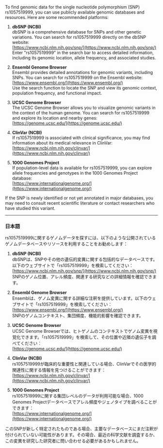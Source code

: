 To find genomic data for the single nucleotide polymorphism (SNP) rs1057519999, you can use publicly available genomic databases and resources. Here are some recommended platforms:

1. **dbSNP (NCBI)**  
   dbSNP is a comprehensive database for SNPs and other genetic variations. You can search for rs1057519999 directly on the dbSNP website:  
   [https://www.ncbi.nlm.nih.gov/snp/](https://www.ncbi.nlm.nih.gov/snp/)  
   Enter "rs1057519999" in the search bar to access detailed information, including its genomic location, allele frequency, and associated studies.

2. **Ensembl Genome Browser**  
   Ensembl provides detailed annotations for genomic variants, including SNPs. You can search for rs1057519999 on the Ensembl website:  
   [https://www.ensembl.org/](https://www.ensembl.org/)  
   Use the search function to locate the SNP and view its genomic context, population frequency, and functional impact.

3. **UCSC Genome Browser**  
   The UCSC Genome Browser allows you to visualize genomic variants in the context of the human genome. You can search for rs1057519999 and explore its location and nearby genes:  
   [https://genome.ucsc.edu/](https://genome.ucsc.edu/)

4. **ClinVar (NCBI)**  
   If rs1057519999 is associated with clinical significance, you may find information about its medical relevance in ClinVar:  
   [https://www.ncbi.nlm.nih.gov/clinvar/](https://www.ncbi.nlm.nih.gov/clinvar/)

5. **1000 Genomes Project**  
   If population-level data is available for rs1057519999, you can explore allele frequencies and genotypes in the 1000 Genomes Project database:  
   [https://www.internationalgenome.org/](https://www.internationalgenome.org/)

If the SNP is newly identified or not yet annotated in major databases, you may need to consult recent scientific literature or contact researchers who have studied this variant.

---

### 日本語
rs1057519999に関するゲノムデータを探すには、以下のような公開されているゲノムデータベースやリソースを利用することをお勧めします：

1. **dbSNP (NCBI)**  
   dbSNPは、SNPやその他の遺伝的変異に関する包括的なデータベースです。以下のウェブサイトで「rs1057519999」を検索してください：  
   [https://www.ncbi.nlm.nih.gov/snp/](https://www.ncbi.nlm.nih.gov/snp/)  
   SNPのゲノム位置、アレル頻度、関連する研究などの詳細情報を確認できます。

2. **Ensembl Genome Browser**  
   Ensemblは、ゲノム変異に関する詳細な注釈を提供しています。以下のウェブサイトで「rs1057519999」を検索してください：  
   [https://www.ensembl.org/](https://www.ensembl.org/)  
   SNPのゲノムコンテキスト、集団頻度、機能的影響を確認できます。

3. **UCSC Genome Browser**  
   UCSC Genome Browserでは、ヒトゲノムのコンテキストでゲノム変異を視覚化できます。「rs1057519999」を検索して、その位置や近隣の遺伝子を調べてください：  
   [https://genome.ucsc.edu/](https://genome.ucsc.edu/)

4. **ClinVar (NCBI)**  
   rs1057519999が臨床的な重要性と関連している場合、ClinVarでその医学的関連性に関する情報を見つけることができます：  
   [https://www.ncbi.nlm.nih.gov/clinvar/](https://www.ncbi.nlm.nih.gov/clinvar/)

5. **1000 Genomes Project**  
   rs1057519999に関する集団レベルのデータが利用可能な場合、1000 Genomes Projectデータベースでアレル頻度やジェノタイプを調べることができます：  
   [https://www.internationalgenome.org/](https://www.internationalgenome.org/)

このSNPが新しく特定されたものである場合、主要なデータベースにまだ注釈が付けられていない可能性があります。その場合、最近の科学文献を調査するか、この変異を研究した研究者に問い合わせる必要があるかもしれません。